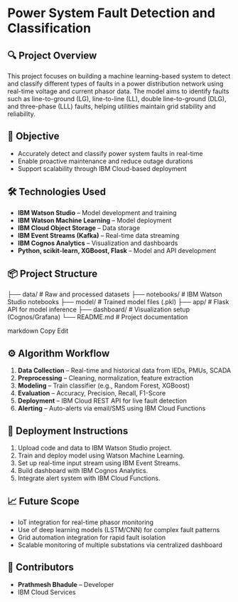 # Power System Fault Detection and Classification

## 🔍 Project Overview
This project focuses on building a machine learning-based system to detect and classify different types of faults in a power distribution network using real-time voltage and current phasor data. The model aims to identify faults such as line-to-ground (LG), line-to-line (LL), double line-to-ground (DLG), and three-phase (LLL) faults, helping utilities maintain grid stability and reliability.

## 🎯 Objective
- Accurately detect and classify power system faults in real-time
- Enable proactive maintenance and reduce outage durations
- Support scalability through IBM Cloud-based deployment

## 🛠 Technologies Used
- **IBM Watson Studio** – Model development and training  
- **IBM Watson Machine Learning** – Model deployment  
- **IBM Cloud Object Storage** – Data storage  
- **IBM Event Streams (Kafka)** – Real-time data streaming  
- **IBM Cognos Analytics** – Visualization and dashboards  
- **Python, scikit-learn, XGBoost, Flask** – Model and API development

## 📦 Project Structure
├── data/ # Raw and processed datasets
├── notebooks/ # IBM Watson Studio notebooks
├── model/ # Trained model files (.pkl)
├── app/ # Flask API for model inference
├── dashboard/ # Visualization setup (Cognos/Grafana)
└── README.md # Project documentation

markdown
Copy
Edit

## ⚙️ Algorithm Workflow
1. **Data Collection** – Real-time and historical data from IEDs, PMUs, SCADA  
2. **Preprocessing** – Cleaning, normalization, feature extraction  
3. **Modeling** – Train classifier (e.g., Random Forest, XGBoost)  
4. **Evaluation** – Accuracy, Precision, Recall, F1-Score  
5. **Deployment** – IBM Cloud REST API for live fault detection  
6. **Alerting** – Auto-alerts via email/SMS using IBM Cloud Functions

## 🚀 Deployment Instructions
1. Upload code and data to IBM Watson Studio project.
2. Train and deploy model using Watson Machine Learning.
3. Set up real-time input stream using IBM Event Streams.
4. Build dashboard with IBM Cognos Analytics.
5. Integrate alert system with IBM Cloud Functions.

## 📈 Future Scope
- IoT integration for real-time phasor monitoring
- Use of deep learning models (LSTM/CNN) for complex fault patterns
- Grid automation integration for rapid fault isolation
- Scalable monitoring of multiple substations via centralized dashboard

## 🤝 Contributors
- **Prathmesh Bhadule** – Developer  
- IBM Cloud Services
